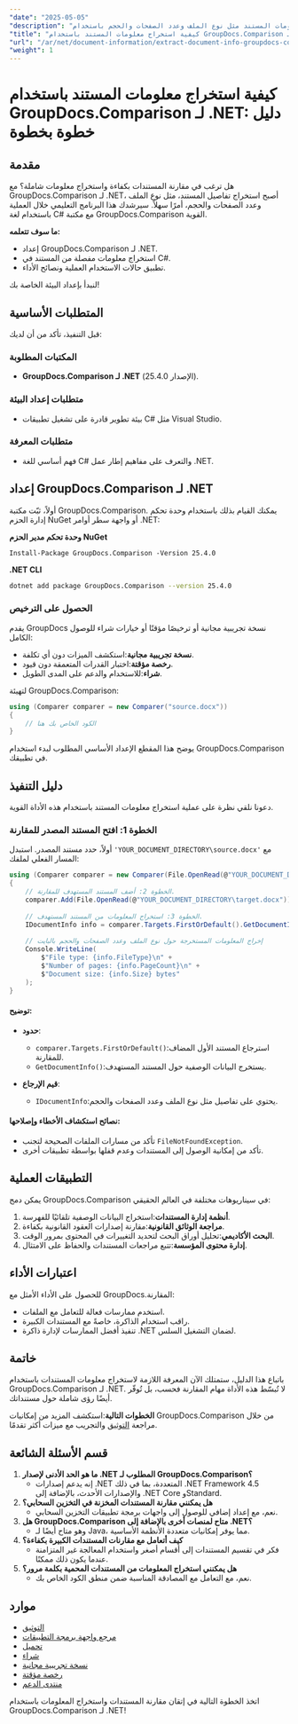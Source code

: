 ```yaml
---
"date": "2025-05-05"
"description": "تعرف على كيفية استخراج معلومات المستند مثل نوع الملف وعدد الصفحات والحجم باستخدام GroupDocs.Comparison لـ .NET من خلال هذا البرنامج التعليمي المفصل لـ C#."
"title": "كيفية استخراج معلومات المستند باستخدام GroupDocs.Comparison لـ .NET - دليل شامل"
"url": "/ar/net/document-information/extract-document-info-groupdocs-comparison-net/"
"weight": 1
---
```


# كيفية استخراج معلومات المستند باستخدام GroupDocs.Comparison لـ .NET: دليل خطوة بخطوة

## مقدمة

هل ترغب في مقارنة المستندات بكفاءة واستخراج معلومات شاملة؟ مع GroupDocs.Comparison لـ .NET، أصبح استخراج تفاصيل المستند، مثل نوع الملف وعدد الصفحات والحجم، أمرًا سهلاً. سيرشدك هذا البرنامج التعليمي خلال العملية باستخدام لغة C# مع مكتبة GroupDocs.Comparison القوية.

**ما سوف تتعلمه:**
- إعداد GroupDocs.Comparison لـ .NET.
- استخراج معلومات مفصلة من المستند في C#.
- تطبيق حالات الاستخدام العملية ونصائح الأداء.

لنبدأ بإعداد البيئة الخاصة بك!

## المتطلبات الأساسية

قبل التنفيذ، تأكد من أن لديك:

### المكتبات المطلوبة
- **GroupDocs.Comparison لـ .NET** (الإصدار 25.4.0).

### متطلبات إعداد البيئة
- بيئة تطوير قادرة على تشغيل تطبيقات C# مثل Visual Studio.

### متطلبات المعرفة
- فهم أساسي للغة C# والتعرف على مفاهيم إطار عمل .NET.

## إعداد GroupDocs.Comparison لـ .NET

أولاً، ثبّت مكتبة GroupDocs.Comparison. يمكنك القيام بذلك باستخدام وحدة تحكم إدارة الحزم NuGet أو واجهة سطر أوامر .NET:

**وحدة تحكم مدير الحزم NuGet**
```plaintext
Install-Package GroupDocs.Comparison -Version 25.4.0
```

**\.NET CLI**
```bash
dotnet add package GroupDocs.Comparison --version 25.4.0
```

### الحصول على الترخيص
يقدم GroupDocs نسخة تجريبية مجانية أو ترخيصًا مؤقتًا أو خيارات شراء للوصول الكامل:
- **نسخة تجريبية مجانية**:استكشف الميزات دون أي تكلفة.
- **رخصة مؤقتة**:اختبار القدرات المتعمقة دون قيود.
- **شراء**:للاستخدام والدعم على المدى الطويل.

لتهيئة GroupDocs.Comparison:
```csharp
using (Comparer comparer = new Comparer("source.docx"))
{
    // الكود الخاص بك هنا
}
```
يوضح هذا المقطع الإعداد الأساسي المطلوب لبدء استخدام GroupDocs.Comparison في تطبيقك.

## دليل التنفيذ

دعونا نلقي نظرة على عملية استخراج معلومات المستند باستخدام هذه الأداة القوية.

### الخطوة 1: افتح المستند المصدر للمقارنة

أولاً، حدد مستند المصدر. استبدل `'YOUR_DOCUMENT_DIRECTORY\source.docx'` مع المسار الفعلي لملفك:
```csharp
using (Comparer comparer = new Comparer(File.OpenRead(@"YOUR_DOCUMENT_DIRECTORY\source.docx")))
{
    // الخطوة 2: أضف المستند المستهدف للمقارنة.
    comparer.Add(File.OpenRead(@"YOUR_DOCUMENT_DIRECTORY\target.docx"));
    
    // الخطوة 3: استخراج المعلومات من المستند المستهدف.
    IDocumentInfo info = comparer.Targets.FirstOrDefault().GetDocumentInfo();
    
    // إخراج المعلومات المستخرجة حول نوع الملف وعدد الصفحات والحجم بالبايت
    Console.WriteLine(
        $"File type: {info.FileType}\n" +
        $"Number of pages: {info.PageCount}\n" +
        $"Document size: {info.Size} bytes"
    );
}
```
#### توضيح:
- **حدود**:
  - `comparer.Targets.FirstOrDefault()`:استرجاع المستند الأول المضاف للمقارنة.
  - `GetDocumentInfo()`:يستخرج البيانات الوصفية حول المستند المستهدف.

- **قيم الإرجاع**: 
  - `IDocumentInfo`:يحتوي على تفاصيل مثل نوع الملف وعدد الصفحات والحجم.

#### نصائح استكشاف الأخطاء وإصلاحها:
- تأكد من مسارات الملفات الصحيحة لتجنب `FileNotFoundException`.
- تأكد من إمكانية الوصول إلى المستندات وعدم قفلها بواسطة تطبيقات أخرى.

## التطبيقات العملية

يمكن دمج GroupDocs.Comparison في سيناريوهات مختلفة في العالم الحقيقي:
1. **أنظمة إدارة المستندات**:استخراج البيانات الوصفية تلقائيًا للفهرسة.
2. **مراجعة الوثائق القانونية**:مقارنة إصدارات العقود القانونية بكفاءة.
3. **البحث الأكاديمي**:تحليل أوراق البحث لتحديد التغييرات في المحتوى بمرور الوقت.
4. **إدارة محتوى المؤسسة**:تتبع مراجعات المستندات والحفاظ على الامتثال.

## اعتبارات الأداء

للحصول على الأداء الأمثل مع GroupDocs.المقارنة:
- استخدم ممارسات فعالة للتعامل مع الملفات.
- راقب استخدام الذاكرة، خاصةً مع المستندات الكبيرة.
- تنفيذ أفضل الممارسات لإدارة ذاكرة .NET لضمان التشغيل السلس.

## خاتمة

باتباع هذا الدليل، ستمتلك الآن المعرفة اللازمة لاستخراج معلومات المستندات باستخدام GroupDocs.Comparison لـ .NET. لا تُبسّط هذه الأداة مهام المقارنة فحسب، بل تُوفّر أيضًا رؤى شاملة حول مستنداتك.

**الخطوات التالية**:استكشف المزيد من إمكانيات GroupDocs.Comparison من خلال مراجعة [التوثيق](https://docs.groupdocs.com/comparison/net/) والتجريب مع ميزات أكثر تقدمًا.

## قسم الأسئلة الشائعة

1. **ما هو الحد الأدنى لإصدار .NET المطلوب لـ GroupDocs.Comparison؟**
   - إنه يدعم إصدارات .NET المتعددة، بما في ذلك .NET Framework 4.5 والإصدارات الأحدث، بالإضافة إلى .NET Core وStandard.
2. **هل يمكنني مقارنة المستندات المخزنة في التخزين السحابي؟**
   - نعم، مع إعداد إضافي للوصول إلى واجهات برمجة تطبيقات التخزين السحابي.
3. **هل GroupDocs.Comparison متاح لمنصات أخرى بالإضافة إلى .NET؟**
   - وهو متاح أيضًا لـ Java، مما يوفر إمكانيات متعددة الأنظمة الأساسية.
4. **كيف أتعامل مع مقارنات المستندات الكبيرة بكفاءة؟**
   - فكر في تقسيم المستندات إلى أقسام أصغر واستخدام المعالجة غير المتزامنة عندما يكون ذلك ممكنًا.
5. **هل يمكنني استخراج المعلومات من المستندات المحمية بكلمة مرور؟**
   - نعم، مع التعامل مع المصادقة المناسبة ضمن منطق الكود الخاص بك.

## موارد

- [التوثيق](https://docs.groupdocs.com/comparison/net/)
- [مرجع واجهة برمجة التطبيقات](https://reference.groupdocs.com/comparison/net/)
- [تحميل](https://releases.groupdocs.com/comparison/net/)
- [شراء](https://purchase.groupdocs.com/buy)
- [نسخة تجريبية مجانية](https://releases.groupdocs.com/comparison/net/)
- [رخصة مؤقتة](https://purchase.groupdocs.com/temporary-license/)
- [منتدى الدعم](https://forum.groupdocs.com/c/comparison/)

اتخذ الخطوة التالية في إتقان مقارنة المستندات واستخراج المعلومات باستخدام GroupDocs.Comparison لـ .NET!